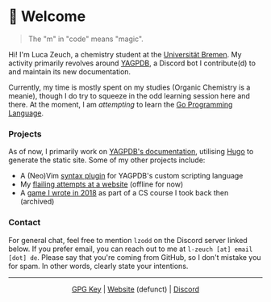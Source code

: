 # :wave: Welcome

> The "m" in "code" means "magic".

Hi! I'm Luca Zeuch, a chemistry student at the [Universität Bremen](https://uni-bremen.de/en). My activity primarily
revolves around [YAGPDB](https://yagpdb.xyz), a Discord bot I contribute(d) to and maintain its new documentation.

Currently, my time is mostly spent on my studies (Organic Chemistry is a meanie), though I do try to squeeze in the odd
learning session here and there. At the moment, I am *attempting* to learn the [Go Programming Language](https://go.dev).

### Projects

As of now, I primarily work on [YAGPDB's documentation](https://github.com/botlabs-gg/yagpdb-docs-v2), utilising
[Hugo](https://gohugo.io) to generate the static site. Some of my other projects include:

- A (Neo)Vim [syntax plugin][yagpdb.vim] for YAGPDB's custom scripting language
- My [flailing attempts at a website][lzeuch.de] (offline for now)
- A [game I wrote in 2018][game] as part of a CS course I took back then (archived)

[yagpdb.vim]: https://github.com/l-zeuch/yagpdb.vim
[lzeuch.de]: https://github.com/l-zeuch/lzeuch.de
[game]: https://github.com/l-zeuch/inf218-game

### Contact

For general chat, feel free to mention `lzodd` on the Discord server linked below. If you prefer email, you can reach
out to me at `l-zeuch [at] email [dot] de`. Please say that you're coming from GitHub, so I don't mistake you for spam.
In other words, clearly state your intentions.

<!--
### Stats

Because almost everyone seems to have them on their profile, here are mine:

| ![stats] | ![top-langs] |
| -------- | ------------ |

[stats]: https://github-readme-stats-l-zeuch.vercel.app/api?username=l-zeuch&show_icons=true&hide_border=true&hide_title=true&count_private=true&include_all_commits=true&title_color=4F8CC9&text_color=9f9f9f&bg_color=00000000&hide=stars
[top-langs]: https://github-readme-stats-l-zeuch.vercel.app/api/top-langs/?username=l-zeuch&layout=compact&show_icons=true&title_color=4F8CC9&text_color=9f9f9f&bg_color=00000000&hide_border=true&icon_color=00000000

> Provided by [GitHub Readme Stats](https://github.com/anuraghazra/github-readme-stats)
-->
----

<p align="center">
  <a href="https://github.com/l-zeuch.gpg">GPG Key</a> | 
  <a href="https://lzeuch.de">Website</a> (defunct) | 
  <a href="https://discord.gg/tFhxypKcvm">Discord</a>
</p>
